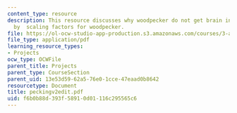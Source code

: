```yaml
---
content_type: resource
description: This resource discusses why woodpecker do not get brain injury from pecking
  by  scaling factors for woodpecker.
file: https://ol-ocw-studio-app-production.s3.amazonaws.com/courses/3-a26-freshman-seminar-the-nature-of-engineering-fall-2005/f6b0b88d393f58910d01116c295565c6_peckingv2edit.pdf
file_type: application/pdf
learning_resource_types:
- Projects
ocw_type: OCWFile
parent_title: Projects
parent_type: CourseSection
parent_uid: 13e53d59-62a5-76e0-1cce-47eaad0b8642
resourcetype: Document
title: peckingv2edit.pdf
uid: f6b0b88d-393f-5891-0d01-116c295565c6
---
```

